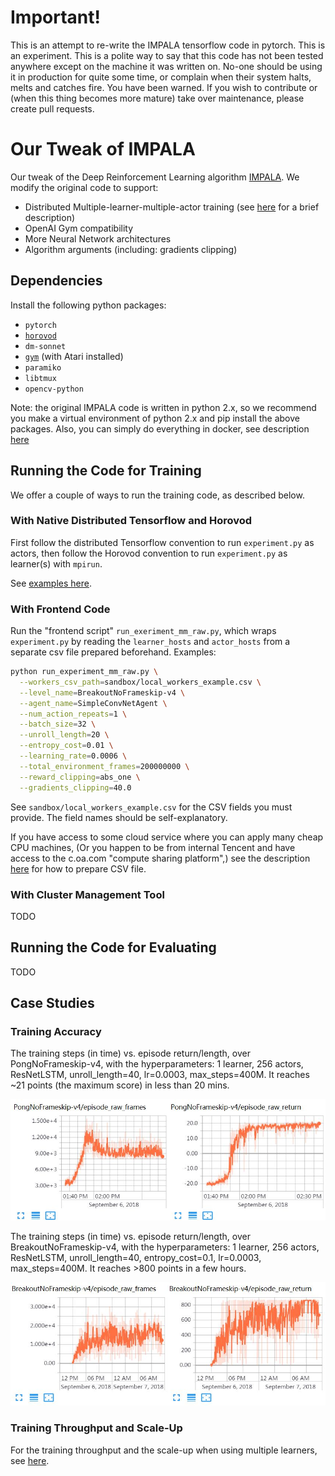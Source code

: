 # Important!
This is an attempt to re-write the IMPALA tensorflow code in pytorch.
This is an experiment. This is a polite way to say that this code has not been tested anywhere except on the machine it was written on.
No-one should be using it in production for quite some time, or complain when their system halts, melts and catches fire.
You have been warned.
If you wish to contribute or (when this thing becomes more mature) take over maintenance, please create pull requests.



# Our Tweak of IMPALA
Our tweak of the Deep Reinforcement Learning algorithm [IMPALA](https://github.com/deepmind/scalable_agent).
We modify the original code to support:
* Distributed Multiple-learner-multiple-actor training (see [here](sandbox/MLMA.md) for a brief description)
* OpenAI Gym compatibility
* More Neural Network architectures 
* Algorithm arguments (including: gradients clipping)


## Dependencies
Install the following python packages:
* `pytorch`
* [`horovod`](https://github.com/uber/horovod)
* `dm-sonnet`
* [`gym`](https://github.com/openai/gym#atari) (with Atari installed)
* `paramiko`
* `libtmux`
* `opencv-python`

Note: the original IMPALA code is written in python 2.x,
so we recommend you make a virtual environment of python 2.x and pip install the
above packages.
Also, you can simply do everything in docker, see description [here](docker/README.md)

## Running the Code for Training
We offer a couple of ways to run the training code, as described below.

### With Native Distributed Tensorflow and Horovod
First follow the distributed Tensorflow convention to run `experiment.py` as actors,
then follow the Horovod convention to run `experiment.py` as learner(s) with 
`mpirun`. 

See [examples here](sandbox/example_dtf.md).

### With Frontend Code
Run the "frontend script" `run_exeriment_mm_raw.py`,
which wraps `experiment.py` by reading the `learner_hosts` and 
`actor_hosts` from a separate csv file prepared beforehand.
Examples:
```bash
python run_experiment_mm_raw.py \
  --workers_csv_path=sandbox/local_workers_example.csv \
  --level_name=BreakoutNoFrameskip-v4 \
  --agent_name=SimpleConvNetAgent \
  --num_action_repeats=1 \
  --batch_size=32 \
  --unroll_length=20 \
  --entropy_cost=0.01 \
  --learning_rate=0.0006 \
  --total_environment_frames=200000000 \
  --reward_clipping=abs_one \
  --gradients_clipping=40.0
```

See `sandbox/local_workers_example.csv` for the CSV fields you must provide.
The field names should be self-explanatory.

If you have access to some cloud service where you can apply many cheap CPU machines,
(Or you happen to be from internal Tencent and have access to the c.oa.com "compute sharing platform",)
see the description [here](sandbox/coa.md) for how to prepare CSV file.

### With Cluster Management Tool
TODO

## Running the Code for Evaluating
TODO

## Case Studies
### Training Accuracy
The training steps (in time) vs. episode return/length, over PongNoFrameskip-v4, 
with the hyperparameters: 1 learner, 256 actors, ResNetLSTM, unroll_length=40, lr=0.0003, max_steps=400M. 
It reaches ~21 points (the maximum score) in less than 20 mins.

![pong_curves](sandbox/pong.jpg)

The training steps (in time) vs. episode return/length, over BreakoutNoFrameskip-v4, 
with the hyperparameters: 1 learner, 256 actors, ResNetLSTM, unroll_length=40, entropy_cost=0.1, lr=0.0003, max_steps=400M. 
It reaches >800 points in a few hours. 

![breakout_curves](sandbox/breakout.JPG)

### Training Throughput and Scale-Up
For the training throughput and the scale-up when using multiple learners, 
see [here](sandbox/speed.md).

